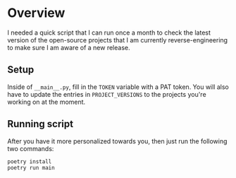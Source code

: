 # Overview
I needed a quick script that I can run once a month to check the latest version of the open-source projects that I am currently reverse-engineering to make sure I am aware of a new release.

## Setup

Inside of `__main__.py`, fill in the `TOKEN` variable with a PAT token. 
You will also have to update the entries in `PROJECT_VERSIONS` to the projects you're working on at the moment.

## Running script
After you have it more personalized towards you, then just run the following two commands:

```
poetry install
poetry run main
```
